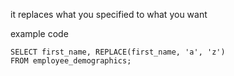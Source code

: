 it replaces what you specified to what you want

example code

```
SELECT first_name, REPLACE(first_name, 'a', 'z')
FROM employee_demographics;
```